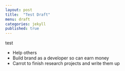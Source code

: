 ```yaml
---
layout: post
title:  "Test Draft"
menu: draft
categories: jekyll
published: true
---
```

test

* Help others 
* Build brand as a developer so can earn money 
* Carrot to finish research projects and write them up

